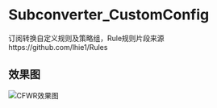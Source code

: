# Subconverter_CustomConfig
订阅转换自定义规则及策略组，Rule规则片段来源https://github.com/lhie1/Rules


## 效果图
![CFWR效果图](https://s1.ax1x.com/2020/04/18/Jny9gJ.png)
